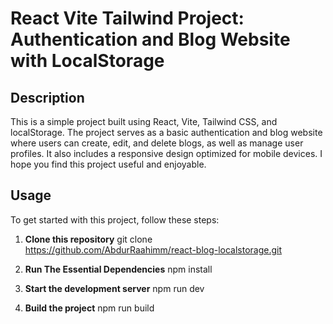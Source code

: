 # React Vite Tailwind Project: Authentication and Blog Website with LocalStorage

## Description

This is a simple project built using React, Vite, Tailwind CSS, and localStorage. The project serves as a basic authentication and blog website where users can create, edit, and delete blogs, as well as manage user profiles. It also includes a responsive design optimized for mobile devices. I hope you find this project useful and enjoyable.

## Usage

To get started with this project, follow these steps:

1. **Clone this repository**
   git clone https://github.com/AbdurRaahimm/react-blog-localstorage.git

2. **Run The Essential Dependencies**
     npm install
3.  **Start the development server**
     npm run dev
4. **Build the project**
     npm run build

